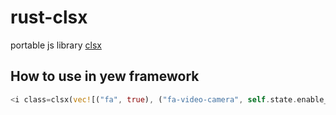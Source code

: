 # rust-clsx

portable js library [clsx](https://github.com/lukeed/clsx/blob/master/src/index.js)

## How to use in yew framework

```rust
<i class=clsx(vec![("fa", true), ("fa-video-camera", self.state.enable_camera), ("fa-video-slash background__red", !self.state.enable_camera)]) />
```